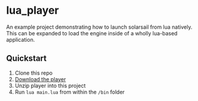 # lua_player

An example project demonstrating how to launch solarsail from lua natively.  This can be expanded to load the engine inside of a wholly lua-based application.

Quickstart
---
 1. Clone this repo
 2. [Download the player](https://www.solarsailengine.com/)
 3. Unzip player into this project
 4. Run `lua main.lua` from within the `/bin` folder

